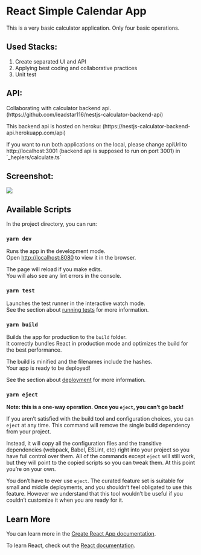 # React Simple Calendar App
This is a very basic calculator application. Only four basic operations.

## Used Stacks:
1) Create separated UI and API
2) Applying best coding and collaborative practices
3) Unit test

## API:
<p>Collaborating with calculator backend api. (https://github.com/leadstar116/nestjs-calculator-backend-api)</p>
<p>This backend api is hosted on heroku: (https://nestjs-calculator-backend-api.herokuapp.com/api)</p>
<p>If you want to run both applications on the local, please change apiUrl to http://localhost:3001 (backend api is supposed to run on port 3001) in `_heplers/calculate.ts` </p>

## Screenshot:
<img src="https://content.screencast.com/users/SupremeDev/folders/Default/media/f0af44e7-a50a-42aa-a5ec-87311e633e98/screenshot.png" />

## Available Scripts

In the project directory, you can run:

### `yarn dev`

Runs the app in the development mode.<br />
Open [http://localhost:8080](http://localhost:8080) to view it in the browser.

The page will reload if you make edits.<br />
You will also see any lint errors in the console.

### `yarn test`

Launches the test runner in the interactive watch mode.<br />
See the section about [running tests](https://facebook.github.io/create-react-app/docs/running-tests) for more information.

### `yarn build`

Builds the app for production to the `build` folder.<br />
It correctly bundles React in production mode and optimizes the build for the best performance.

The build is minified and the filenames include the hashes.<br />
Your app is ready to be deployed!

See the section about [deployment](https://facebook.github.io/create-react-app/docs/deployment) for more information.

### `yarn eject`

**Note: this is a one-way operation. Once you `eject`, you can’t go back!**

If you aren’t satisfied with the build tool and configuration choices, you can `eject` at any time. This command will remove the single build dependency from your project.

Instead, it will copy all the configuration files and the transitive dependencies (webpack, Babel, ESLint, etc) right into your project so you have full control over them. All of the commands except `eject` will still work, but they will point to the copied scripts so you can tweak them. At this point you’re on your own.

You don’t have to ever use `eject`. The curated feature set is suitable for small and middle deployments, and you shouldn’t feel obligated to use this feature. However we understand that this tool wouldn’t be useful if you couldn’t customize it when you are ready for it.

## Learn More

You can learn more in the [Create React App documentation](https://facebook.github.io/create-react-app/docs/getting-started).

To learn React, check out the [React documentation](https://reactjs.org/).
